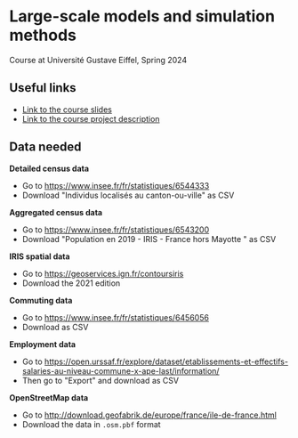 # Large-scale models and simulation methods

Course at Université Gustave Eiffel, Spring 2024

## Useful links

- [Link to the course slides](https://slides.com/sebastianhorl/lsms24)
- [Link to the course project description](https://docs.google.com/document/d/1sMYVaGqwVbmRKfHDJAn_-pFiAFWPNdxSdWQrvOFN3lo/edit?usp=sharing)

## Data needed

**Detailed census data**

- Go to https://www.insee.fr/fr/statistiques/6544333
- Download "Individus localisés au canton-ou-ville" as CSV

**Aggregated census data**

- Go to https://www.insee.fr/fr/statistiques/6543200
- Download "Population en 2019 - IRIS - France hors Mayotte " as CSV

**IRIS spatial data**

- Go to https://geoservices.ign.fr/contoursiris
- Download the 2021 edition

**Commuting data**

- Go to https://www.insee.fr/fr/statistiques/6456056
- Download as CSV

**Employment data**

- Go to https://open.urssaf.fr/explore/dataset/etablissements-et-effectifs-salaries-au-niveau-commune-x-ape-last/information/
- Then go to "Export" and download as CSV

**OpenStreetMap data**

- Go to http://download.geofabrik.de/europe/france/ile-de-france.html
- Download the data in `.osm.pbf` format
